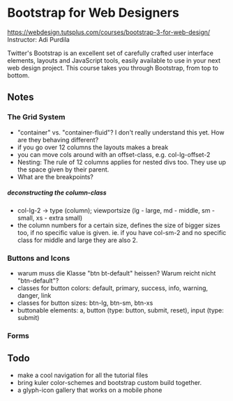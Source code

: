 # Bootstrap for Web Designers

https://webdesign.tutsplus.com/courses/bootstrap-3-for-web-design/
Instructor: Adi Purdila

Twitter's Bootstrap is an excellent set of carefully crafted user interface elements, layouts and JavaScript tools, easily available to use in your next web design project. This course takes you through Bootstrap, from top to bottom.

## Notes

### The Grid System

* "container" vs. "container-fluid"? I don't really understand this yet. How are they behaving different?
* if you go over 12 columns the layouts makes a break
* you can move cols around with an offset-class, e.g. col-lg-offset-2
* Nesting: The rule of 12 columns applies for nested divs too. They use up the space given by their parent.
* What are the breakpoints?

##### deconstructing the column-class

* col-lg-2 -> type (column); viewportsize (lg - large, md - middle, sm - small, xs - extra small)
* the column numbers for a certain size, defines the size of bigger sizes too, if no specific value is given. ie. if you have col-sm-2 and no
specific class for middle and large they are also 2.

### Buttons and Icons

* warum muss die Klasse "btn bt-default" heissen? Warum reicht nicht "btn-default"?
* classes for button colors: default, primary, success, info, warning, danger, link
* classes for button sizes: btn-lg, btn-sm, btn-xs
* buttonable elements: a, button (type: button, submit, reset), input (type: submit)

### Forms



## Todo

* make a cool navigation for all the tutorial files
* bring kuler color-schemes and bootstrap custom build together.
* a glyph-icon gallery that works on a mobile phone